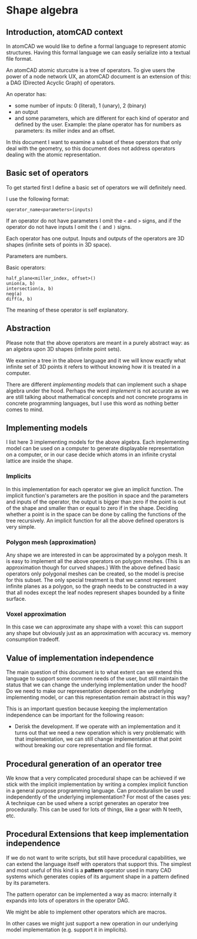 # Shape algebra

## Introduction, atomCAD context

In atomCAD we would like to define a formal language to represent atomic structures. Having this formal language we can easily serialize into a textual file format.

An atomCAD atomic sturcutre is a tree of operators. To give users the power of a node network UX, an atomCAD document is an extension of this: a DAG (Directed Acyclic Graph) of operators.

An operator has:

- some number of inputs: 0 (literal), 1 (unary), 2 (binary)
- an output
- and some parameters, which are different for each kind of operator and defined by the user. Example: the plane operator has for numbers as parameters: its miller index and an offset.

In this document I want to examine a subset of these operators that only deal with the geometry, so this document does not address operators dealing with the atomic representation.

## Basic set of operators

To get started first I define a basic set of operators we will definitely need.

I use the following format:

`operator_name<parameters>(inputs)`

If an operator do not have parameters I omit the `<` and `>` signs, and if the operator do not have inputs I omit the `(` and `)` signs.

Each operator has one output. Inputs and outputs of the operators are 3D shapes (infinite sets of points in 3D space).

Parameters are numbers.

Basic operators:

```
half_plane<miller_index, offset>()
union(a, b)
intersection(a, b)
neg(a)
diff(a, b)
```

The meaning of these operator is self explanatory.

## Abstraction

Please note that the above operators are meant in a purely abstract way: as an algebra upon 3D shapes (infinite point sets).

We examine a tree in the above language and it we will know exactly what infinite set of 3D points it refers to without knowing how it is treated in a computer. 

There are different *implementing models* that can implement such a shape algebra under the hood. Perhaps the word *implement* is not accurate as we are still talking about mathematical concepts and not concrete programs in concrete programming languages, but I use this word as nothing better comes to mind.

## Implementing models

I list here 3 implementing models for the above algebra. Each implementing model can be used on a computer to generate displayable representation on a computer, or in our case decide which atoms in an infinite crystal lattice are inside the shape.

### Implicits

In this implementation for each operator we give an implicit function. The implicit function's parameters are the position in space and the parameters and inputs of the operator, the output is  bigger than zero if the point is out of the shape and smaller than or equal to zero if in the shape. Deciding whether a point is in the space can be done by calling the functions of the tree recursively. An implicit function for all the above defined operators is very simple.   

### Polygon mesh (approximation)

Any shape we are interested in can be approximated by a polygon mesh. It is easy to implement all the above operators on polygon meshes. (This is an approximation though for curved shapes.) With the above defined basic operators only polygonal meshes can be created, so the model is precise for this subset. The only special treatment is that we cannot represent infinite planes as a polygon, so the graph needs to be constructed in a way that all nodes except the leaf nodes represent shapes bounded by a finite surface. 

### Voxel approximation

In this case we can approximate any shape with a voxel: this can support any shape but obviously just as an approximation with accuracy vs. memory consumption tradeoff.

## Value of implementation independence

The main question of this document is to what extent can we extend this language to support some common needs of the user, but still maintain the status that we can change the underlying implementation under the hood? Do we need to make our representation dependent on the underlying implementing model, or can this representation remain abstract in this way?

This is an important question because keeping the implementation independence can be important for the following reason:

- Derisk the development. If we operate with an implementation and it turns out that we need a new operation which is very problematic with that implementation, we can still change implementation at that point without breaking our core representation and file format.

## Procedural generation of an operator tree

We know that a very complicated procedural shape can be achieved if we stick with the implicit implementation by writing a complex implicit function in a general purpose programming language. Can proceduralism be used independently of the underlying implementation? For most of the cases yes: A technique can be used where a script generates an operator tree procedurally. This can be used for lots of things, like a gear with N teeth, etc. 

## Procedural Extensions that keep implementation independence

If we do not want to write scripts, but still have procedural capabilities, we can extend the language itself with operators that support this. The simplest and most useful of this kind is a **pattern** operator used in many CAD systems which generates copies of its argument shape in a pattern defined by its parameters.

The pattern operator can be implemented a way as macro: internally it expands into lots of operators in the operator DAG.

We might be able to implement other operators which are macros.

In other cases we might just support a new operation in our underlying model implementation (e.g. support it in implicits). 